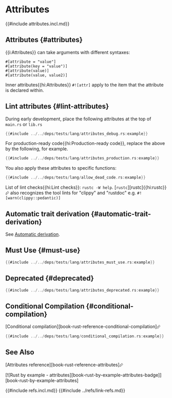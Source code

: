 # Attributes

{{#include attributes.incl.md}}

## Attributes {#attributes}

{{i:Attributes}} can take arguments with different syntaxes:

```rust,compile_fail,noplayground
#[attribute = "value"]
#[attribute(key = "value")]
#[attribute(value)]
#[attribute(value, value2)]
```

Inner attributes{{hi:Attributes}} `#![attr]` apply to the item that the attribute is declared within.

## Lint attributes {#lint-attributes}

During early development, place the following attributes at the top of `main.rs` or `lib.rs`

```rust
{{#include ../../deps/tests/lang/attributes_debug.rs:example}}
```

For production-ready code{{hi:Production-ready code}}, replace the above by the following, for example.

```rust
{{#include ../../deps/tests/lang/attributes_production.rs:example}}
```

You also apply these attributes to specific functions:

```rust
{{#include ../../deps/tests/lang/allow_dead_code.rs:example}}
```

List of lint checks{{hi:Lint checks}}: `rustc -W help`. [`rustc`][rustc]{{hi:rustc}}⮳ also recognizes the tool lints for "clippy" and "rustdoc" e.g. `#![warn(clippy::pedantic)]`

## Automatic trait derivation {#automatic-trait-derivation}

See [Automatic derivation][p-automatic-derivation].

## Must Use {#must-use}

```rust
{{#include ../../deps/tests/lang/attributes_must_use.rs:example}}
```

## Deprecated {#deprecated}

```rust
{{#include ../../deps/tests/lang/attributes_deprecated.rs:example}}
```

## Conditional Compilation {#conditional-compilation}

[Conditional compilation][book-rust-reference-conditional-compilation]⮳

```rust
{{#include ../../deps/tests/lang/conditional_compilation.rs:example}}
```

## See Also

[Attributes reference][book-rust-reference-attributes]⮳

[![Rust by example - attributes][book-rust-by-example-attributes-badge]][book-rust-by-example-attributes]

[p-automatic-derivation]: ../standard_library/derive.md
{{#include refs.incl.md}}
{{#include ../refs/link-refs.md}}

<div class="hidden">
</div>
